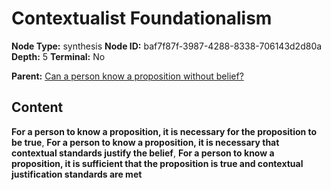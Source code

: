 # Contextualist Foundationalism

**Node Type:** synthesis
**Node ID:** baf7f87f-3987-4288-8338-706143d2d80a
**Depth:** 5
**Terminal:** No

**Parent:** [Can a person know a proposition without belief?](can-a-person-know-a-proposition-without-belief-antithesis-f31a47df-44fd-4aca-92c5-4f26f6cf35da.md)

## Content

**For a person to know a proposition, it is necessary for the proposition to be true**, **For a person to know a proposition, it is necessary that contextual standards justify the belief**, **For a person to know a proposition, it is sufficient that the proposition is true and contextual justification standards are met**
